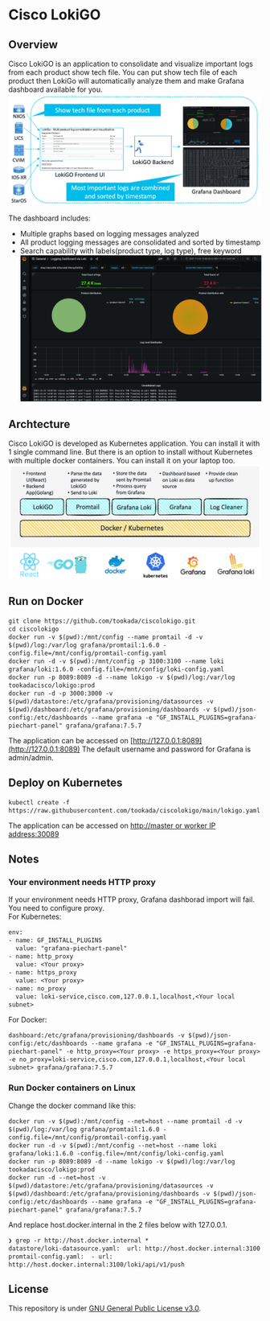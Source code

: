 # Cisco LokiGO
## Overview
Cisco LokiGO is an application to consolidate and visualize important logs from each product show tech file. You can put show tech file of each product then LokiGo will automatically analyze them and make Grafana dashboard available for you.
![Cisco LokiGO Overview](https://github.com/tookada/ciscolokigo/blob/images/overview.png?raw=true)

The dashboard includes:

- Multiple graphs based on logging messages analyzed
- All product logging messages are consolidated and sorted by timestamp
- Search capability with labels(product type, log type), free keyword
![Cisco LokiGO Dashboard](https://github.com/tookada/ciscolokigo/blob/images/dashboard.png?raw=true)

## Archtecture
Cisco LokiGO is developed as Kubernetes application. You can install it with 1 single command line. But there is an option to install without Kubernetes with multiple docker containers. You can install it on your laptop too.
![Cisco LokiGO Architecture](https://github.com/tookada/ciscolokigo/blob/images/architecture.png?raw=true)

## Run on Docker
```
git clone https://github.com/tookada/ciscolokigo.git
cd ciscolokigo
docker run -v $(pwd):/mnt/config --name promtail -d -v $(pwd)/log:/var/log grafana/promtail:1.6.0 -config.file=/mnt/config/promtail-config.yaml
docker run -d -v $(pwd):/mnt/config -p 3100:3100 --name loki grafana/loki:1.6.0 -config.file=/mnt/config/loki-config.yaml
docker run -p 8089:8089 -d --name lokigo -v $(pwd)/log:/var/log  tookadacisco/lokigo:prod
docker run -d -p 3000:3000 -v $(pwd)/datastore:/etc/grafana/provisioning/datasources -v $(pwd)/dashboard:/etc/grafana/provisioning/dashboards -v $(pwd)/json-config:/etc/dashboards --name grafana -e "GF_INSTALL_PLUGINS=grafana-piechart-panel" grafana/grafana:7.5.7
```
The application can be accessed on [http://127.0.0.1:8089](http://127.0.0.1:8089)
The default username and password for Grafana is admin/admin.

## Deploy on Kubernetes
```
kubectl create -f https://raw.githubusercontent.com/tookada/ciscolokigo/main/lokigo.yaml
```
The application can be accessed on [http://master or worker IP address:30089](http://masterorworkerIPaddress:30089)

## Notes
### Your environment needs HTTP proxy
If your environment needs HTTP proxy, Grafana dashborad import will fail. You need to configure proxy.  
For Kubernetes:
```
env:
- name: GF_INSTALL_PLUGINS
  value: "grafana-piechart-panel"
- name: http_proxy
  value: <Your proxy>
- name: https_proxy
  value: <Your proxy>
- name: no_proxy
  value: loki-service,cisco.com,127.0.0.1,localhost,<Your local subnet>
```
For Docker:  
```
dashboard:/etc/grafana/provisioning/dashboards -v $(pwd)/json-config:/etc/dashboards --name grafana -e "GF_INSTALL_PLUGINS=grafana-piechart-panel" -e http_proxy=<Your proxy> -e https_proxy=<Your proxy> -e no_proxy=loki-service,cisco.com,127.0.0.1,localhost,<Your local subnet> grafana/grafana:7.5.7
```
### Run Docker containers on Linux
Change the docker command like this:  
```
docker run -v $(pwd):/mnt/config --net=host --name promtail -d -v $(pwd)/log:/var/log grafana/promtail:1.6.0 -config.file=/mnt/config/promtail-config.yaml
docker run -d -v $(pwd):/mnt/config --net=host --name loki grafana/loki:1.6.0 -config.file=/mnt/config/loki-config.yaml
docker run -p 8089:8089 -d --name lokigo -v $(pwd)/log:/var/log  tookadacisco/lokigo:prod
docker run -d --net=host -v $(pwd)/datastore:/etc/grafana/provisioning/datasources -v $(pwd)/dashboard:/etc/grafana/provisioning/dashboards -v $(pwd)/json-config:/etc/dashboards --name grafana -e "GF_INSTALL_PLUGINS=grafana-piechart-panel" grafana/grafana:7.5.7
```
And replace host.docker.internal in the 2 files below with 127.0.0.1.
```
❯ grep -r http://host.docker.internal *
datastore/loki-datasource.yaml:  url: http://host.docker.internal:3100
promtail-config.yaml:  - url: http://host.docker.internal:3100/loki/api/v1/push
```

## License
This repository is under [GNU General Public License v3.0](https://github.com/tookada/ciscolokigo/blob/main/LICENSE).